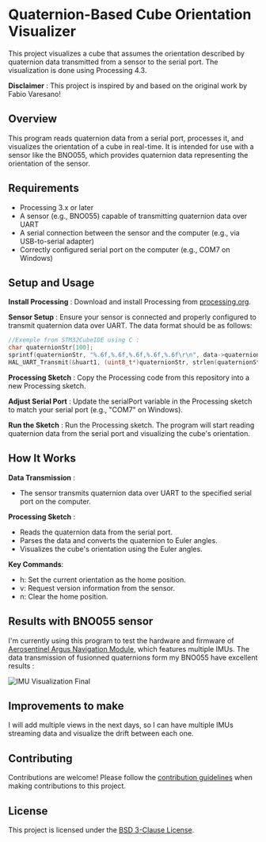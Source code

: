 # Quaternion-Based Cube Orientation Visualizer

This project visualizes a cube that assumes the orientation described by quaternion data transmitted from a sensor to the serial port. The visualization is done using Processing 4.3.

**Disclaimer** : This project is inspired by and based on the original work by Fabio Varesano!

## **Overview**
This program reads quaternion data from a serial port, processes it, and visualizes the orientation of a cube in real-time. It is intended for use with a sensor like the BNO055, which provides quaternion data representing the orientation of the sensor.

## **Requirements**
- Processing 3.x or later
- A sensor (e.g., BNO055) capable of transmitting quaternion data over UART
- A serial connection between the sensor and the computer (e.g., via USB-to-serial adapter)
- Correctly configured serial port on the computer (e.g., COM7 on Windows)

## **Setup and Usage**

**Install Processing** : Download and install Processing from [processing.org](processing.org).

**Sensor Setup** : Ensure your sensor is connected and properly configured to transmit quaternion data over UART. The data format should be as follows:

```c
//Exemple from STM32CubeIDE using C :
char quaternionStr[100];
sprintf(quaternionStr, "%.6f,%.6f,%.6f,%.6f,%.6f\r\n", data->quaternion.w, data->quaternion.x, data->quaternion.y, data->quaternion.z, 0.1);
HAL_UART_Transmit(&huart1, (uint8_t*)quaternionStr, strlen(quaternionStr), HAL_MAX_DELAY);
```

**Processing Sketch** : Copy the Processing code from this repository into a new Processing sketch.

**Adjust Serial Port** : Update the serialPort variable in the Processing sketch to match your serial port (e.g., "COM7" on Windows).

**Run the Sketch** : Run the Processing sketch. The program will start reading quaternion data from the serial port and visualizing the cube's orientation.

## **How It Works**

**Data Transmission** : 

- The sensor transmits quaternion data over UART to the specified serial port on the computer.

**Processing Sketch** : 
- Reads the quaternion data from the serial port.
- Parses the data and converts the quaternion to Euler angles.
- Visualizes the cube's orientation using the Euler angles.

**Key Commands**:

- h: Set the current orientation as the home position.
- v: Request version information from the sensor.
- n: Clear the home position.

## **Results with BNO055 sensor**

I'm currently using this program to test the hardware and firmware of [Aerosentinel Argus Navigation Module](https://github.com/yaxsomo/aerosentinel-argus), which features multiple IMUs. The data transmission of fusionned quaternions form my BNO055 have excellent results : 

![IMU Visualization Final](https://github.com/user-attachments/assets/934b94dc-e057-42d6-b5b0-aa2f25d6c809)

## **Improvements to make**
I will add multiple views in the next days, so I can have multiple IMUs streaming data and visualize the drift between each one.

## Contributing
Contributions are welcome! Please follow the [contribution guidelines](CONTRIBUTING.md) when making contributions to this project.

## License
This project is licensed under the [BSD 3-Clause License](LICENSE).
